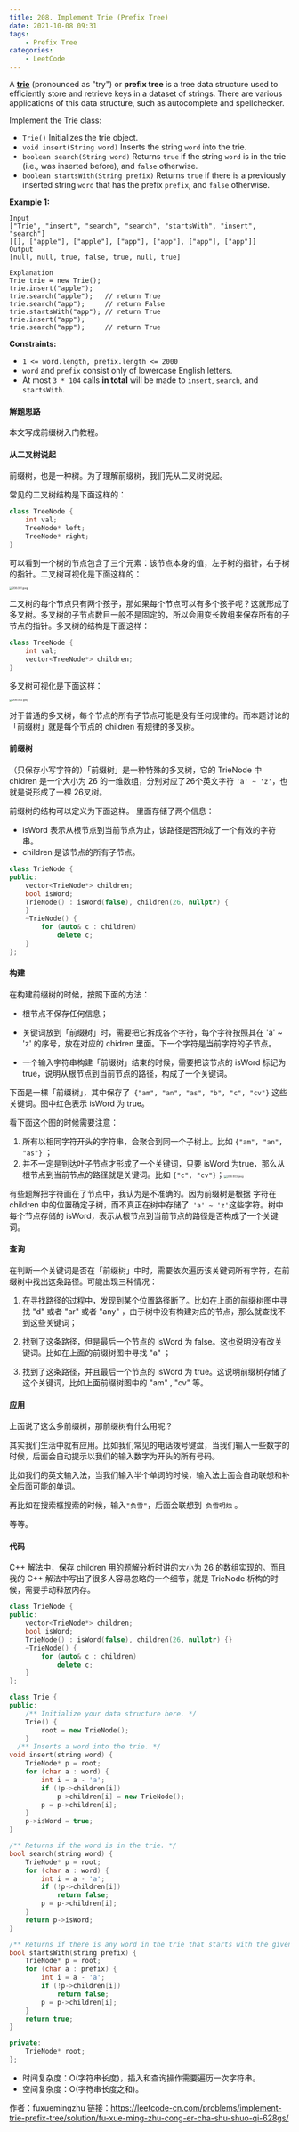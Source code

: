 ```yaml
---
title: 208. Implement Trie (Prefix Tree)
date: 2021-10-08 09:31
tags:
    - Prefix Tree
categories:
    - LeetCode
---
```


A [**trie**](https://en.wikipedia.org/wiki/Trie) (pronounced as "try") or **prefix tree** is a tree data structure used to efficiently store and retrieve keys in a dataset of strings. There are various applications of this data structure, such as autocomplete and spellchecker.

Implement the Trie class:

- `Trie()` Initializes the trie object.
- `void insert(String word)` Inserts the string `word` into the trie.
- `boolean search(String word)` Returns `true` if the string `word` is in the trie (i.e., was inserted before), and `false` otherwise.
- `boolean startsWith(String prefix)` Returns `true` if there is a previously inserted string `word` that has the prefix `prefix`, and `false` otherwise.

**Example 1:**

```
Input
["Trie", "insert", "search", "search", "startsWith", "insert", "search"]
[[], ["apple"], ["apple"], ["app"], ["app"], ["app"], ["app"]]
Output
[null, null, true, false, true, null, true]

Explanation
Trie trie = new Trie();
trie.insert("apple");
trie.search("apple");   // return True
trie.search("app");     // return False
trie.startsWith("app"); // return True
trie.insert("app");
trie.search("app");     // return True
```

**Constraints:**

- `1 <= word.length, prefix.length <= 2000`
- `word` and `prefix` consist only of lowercase English letters.
- At most `3 * 104` calls **in total** will be made to `insert`, `search`, and `startsWith`.

#### 解题思路
本文写成前缀树入门教程。

#### 从二叉树说起
前缀树，也是一种树。为了理解前缀树，我们先从二叉树说起。

常见的二叉树结构是下面这样的：

```c++
class TreeNode {
    int val;
    TreeNode* left;
    TreeNode* right;
}
```

可以看到一个树的节点包含了三个元素：该节点本身的值，左子树的指针，右子树的指针。二叉树可视化是下面这样的：

<img src="https://pic.leetcode-cn.com/1618365897-ToyMCP-208.001.jpeg" alt="208.001.jpeg" style="zoom:33%;" />

二叉树的每个节点只有两个孩子，那如果每个节点可以有多个孩子呢？这就形成了多叉树。多叉树的子节点数目一般不是固定的，所以会用变长数组来保存所有的子节点的指针。多叉树的结构是下面这样：

```c++
class TreeNode {
    int val;
    vector<TreeNode*> children;
}
```

多叉树可视化是下面这样：

<img src="https://pic.leetcode-cn.com/1618365903-leDOit-208.002.jpeg" alt="208.002.jpeg" style="zoom:33%;" />

对于普通的多叉树，每个节点的所有子节点可能是没有任何规律的。而本题讨论的「前缀树」就是每个节点的 children 有规律的多叉树。

#### 前缀树
（只保存小写字符的）「前缀树」是一种特殊的多叉树，它的 TrieNode 中 chidren 是一个大小为 26 的一维数组，分别对应了26个英文字符 `'a' ~ 'z'`，也就是说形成了一棵 26叉树。

前缀树的结构可以定义为下面这样。
里面存储了两个信息：

- isWord 表示从根节点到当前节点为止，该路径是否形成了一个有效的字符串。
- children 是该节点的所有子节点。

```c++
class TrieNode {
public:
    vector<TrieNode*> children;
    bool isWord;
    TrieNode() : isWord(false), children(26, nullptr) {
    }
    ~TrieNode() {
        for (auto& c : children)
            delete c;
    }
};
```

#### 构建
在构建前缀树的时候，按照下面的方法：

- 根节点不保存任何信息；

- 关键词放到「前缀树」时，需要把它拆成各个字符，每个字符按照其在 'a' ~ 'z' 的序号，放在对应的 chidren 里面。下一个字符是当前字符的子节点。

- 一个输入字符串构建「前缀树」结束的时候，需要把该节点的 isWord 标记为 true，说明从根节点到当前节点的路径，构成了一个关键词。

下面是一棵「前缀树」，其中保存了` {"am", "an", "as", "b", "c", "cv"}` 这些关键词。图中红色表示 isWord 为 true。

看下面这个图的时候需要注意：

1. 所有以相同字符开头的字符串，会聚合到同一个子树上。比如 `{"am", "an", "as"}` ；
2. 并不一定是到达叶子节点才形成了一个关键词，只要 isWord 为true，那么从根节点到当前节点的路径就是关键词。比如 `{"c", "cv"}`；<img src="https://pic.leetcode-cn.com/1618365912-EDUCmo-208.003.jpeg" alt="208.003.jpeg" style="zoom:33%;" />


有些题解把字符画在了节点中，我认为是不准确的。因为前缀树是根据 字符在 children 中的位置确定子树，而不真正在树中存储了` 'a' ~ 'z'`这些字符。树中每个节点存储的 isWord，表示从根节点到当前节点的路径是否构成了一个关键词。

#### 查询
在判断一个关键词是否在「前缀树」中时，需要依次遍历该关键词所有字符，在前缀树中找出这条路径。可能出现三种情况：

1. 在寻找路径的过程中，发现到某个位置路径断了。比如在上面的前缀树图中寻找 "d" 或者 "ar" 或者 "any" ，由于树中没有构建对应的节点，那么就查找不到这些关键词；

2. 找到了这条路径，但是最后一个节点的 isWord 为 false。这也说明没有改关键词。比如在上面的前缀树图中寻找 "a" ；

3. 找到了这条路径，并且最后一个节点的 isWord 为 true。这说明前缀树存储了这个关键词，比如上面前缀树图中的 "am" , "cv" 等。

#### 应用
上面说了这么多前缀树，那前缀树有什么用呢？

其实我们生活中就有应用。比如我们常见的电话拨号键盘，当我们输入一些数字的时候，后面会自动提示以我们的输入数字为开头的所有号码。

比如我们的英文输入法，当我们输入半个单词的时候，输入法上面会自动联想和补全后面可能的单词。

再比如在搜索框搜索的时候，输入`"负雪"`，后面会联想到` 负雪明烛` 。

等等。

#### 代码

C++ 解法中，保存 children 用的题解分析时讲的大小为 26 的数组实现的。而且我的 C++ 解法中写出了很多人容易忽略的一个细节，就是 TrieNode 析构的时候，需要手动释放内存。

```c++
class TrieNode {
public:
    vector<TrieNode*> children;
    bool isWord;
    TrieNode() : isWord(false), children(26, nullptr) {}
    ~TrieNode() {
        for (auto& c : children)
            delete c;
    }
};

class Trie {
public:
    /** Initialize your data structure here. */
    Trie() {
        root = new TrieNode();
    }
  /** Inserts a word into the trie. */
void insert(string word) {
    TrieNode* p = root;
    for (char a : word) {
        int i = a - 'a';
        if (!p->children[i])
            p->children[i] = new TrieNode();
        p = p->children[i];
    }
    p->isWord = true;
}

/** Returns if the word is in the trie. */
bool search(string word) {
    TrieNode* p = root;
    for (char a : word) {
        int i = a - 'a';
        if (!p->children[i])
            return false;
        p = p->children[i];
    }
    return p->isWord;
}

/** Returns if there is any word in the trie that starts with the given prefix. */
bool startsWith(string prefix) {
    TrieNode* p = root;
    for (char a : prefix) {
        int i = a - 'a';
        if (!p->children[i])
            return false;
        p = p->children[i];
    }
    return true;
}

private:
    TrieNode* root;
};
```

- 时间复杂度：O(字符串长度)，插入和查询操作需要遍历一次字符串。
- 空间复杂度：O(字符串长度之和)。

作者：fuxuemingzhu
链接：https://leetcode-cn.com/problems/implement-trie-prefix-tree/solution/fu-xue-ming-zhu-cong-er-cha-shu-shuo-qi-628gs/